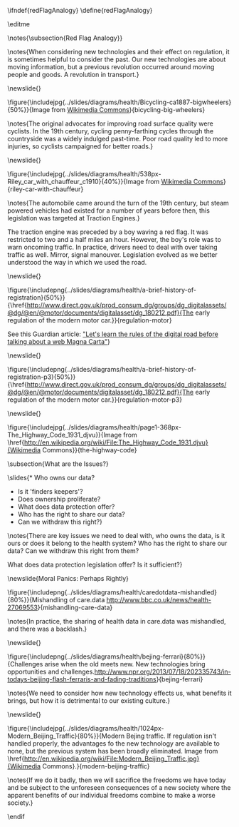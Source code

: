 \ifndef{redFlagAnalogy}
\define{redFlagAnalogy}

\editme

\notes{\subsection{Red Flag Analogy}}

\notes{When considering new technologies and their effect on regulation, it is sometimes helpful to consider the past. Our new technologies are about moving information, but a previous revolution occurred around moving people and goods. A revolution in transport.}

\newslide{}

\figure{\includejpg{../slides/diagrams/health/Bicycling-ca1887-bigwheelers}{50%}}{Image from [Wikimedia Commons](http://en.wikipedia.org/wiki/File:Bicycling-ca1887-bigwheelers.jpg)}{bicycling-big-wheelers}

\notes{The original advocates for improving road surface quality were cyclists. In the 19th century, cycling penny-farthing cycles through the countryside was a widely indulged past-time. Poor road quality led to more injuries, so cyclists campaigned for better roads.}

\newslide{}

\figure{\includejpg{../slides/diagrams/health/538px-Riley_car_with_chauffeur_c1910}{40%}}{Image from [Wikimedia Commons](http://en.wikipedia.org/wiki/File:Riley_car_with_chauffeur,_c1910.jpg)}{riley-car-with-chauffeur}

\notes{The automobile came around the turn of the 19th century, but steam powered vehicles had existed for a number of years before then, this legislation was targeted at Traction Engines.}

The traction engine was preceded by a boy waving a red flag. It was restricted to two and a half miles an hour. However, the boy's role was to warn oncoming traffic. In practice, drivers need to deal with over taking traffic as well. Mirror, signal manouver. Legislation evolved as we better understood the way in which we used the road. 

\newslide{}

\figure{\includepng{../slides/diagrams/health/a-brief-history-of-registration}{50%}}{\href{http://www.direct.gov.uk/prod_consum_dg/groups/dg_digitalassets/@dg/@en/@motor/documents/digitalasset/dg_180212.pdf}{The early regulation of the modern motor car.}}{regulation-motor}

See this Guardian article: ["Let's learn the rules of the digital road before talking about a web Magna Carta"](http://www.theguardian.com/media-network/2015/apr/02/rules-digital-technology-internet-bill-rights)}


\newslide{}

\figure{\includepng{../slides/diagrams/health/a-brief-history-of-registration-p3}{50%}}{\href{http://www.direct.gov.uk/prod_consum_dg/groups/dg_digitalassets/@dg/@en/@motor/documents/digitalasset/dg_180212.pdf}{The early regulation of the modern motor car.}}{regulation-motor-p3}

\newslide{}

\figure{\includejpg{../slides/diagrams/health/page1-368px-The_Highway_Code_1931_djvu}}{Image from \href{http://en.wikipedia.org/wiki/File:The_Highway_Code_1931.djvu}{Wikimedia Commons}}{the-highway-code}

\subsection{What are the Issues?}

\slides{* Who owns our data? 
* Is it 'finders keepers'?
* Does ownership proliferate?
* What does data protection offer?
* Who has the right to share our data?
* Can we withdraw this right?}

\notes{There are key issues we need to deal with, who owns the data, is it ours or does it belong to the health system? Who has the right to share our data? Can we withdraw this right from them? 

What does data protection legislation offer? Is it sufficient?}

\newslide{Moral Panics: Perhaps Rightly}

\figure{\includepng{../slides/diagrams/health/caredotdata-mishandled}{80%}}{Mishandling of care.data <http://www.bbc.co.uk/news/health-27069553>}{mishandling-care-data}

\notes{In practice, the sharing of health data in care.data was mishandled, and there was a backlash.}

\newslide{}

\figure{\includepng{../slides/diagrams/health/bejing-ferrari}{80%}}{Challenges arise when the old meets new. New technologies bring opportunities and challenges.<http://www.npr.org/2013/07/18/202335743/in-todays-beijing-flash-ferraris-and-fading-traditions>}{bejing-ferrari}

\notes{We need to consider how new technology effects us, what benefits it brings, but how it is detrimental to our existing culture.}

\newslide{}
  
\figure{\includejpg{../slides/diagrams/health/1024px-Modern_Beijing_Traffic}{80%}}{Modern Bejing traffic. If regulation isn't handled properly, the advantages fo the new technology are available to none, but the previous system has been broadly eliminated. Image from \href{http://en.wikipedia.org/wiki/File:Modern_Beijing_Traffic.jpg}{Wikimedia Commons}.}{modern-beijing-traffic}

\notes{If we do it badly, then we will sacrifice the freedoms we have today and be subject to the unforeseen consequences of a new society where the apparent benefits of our individual freedoms combine to make a worse society.}

\endif
